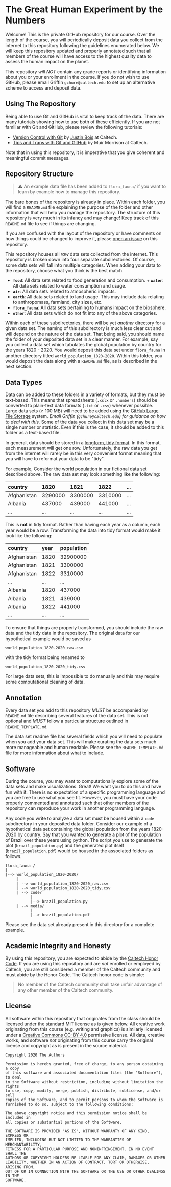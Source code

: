 # The Great Human Experiment by the Numbers

Welcome! This is the private GitHub repository for our course. Over the length
of the course, you will periodically deposit data you collect from the internet
to this repository following the guidelines enumerated below. We will keep this
repository updated and properly annotated such that all members of the course
will have access to the highest quality data to assess the human impact on the
planet. 

This repository *will NOT* contain any grade reports or identifying information
about you or your enrollment in the course. If you do not wish to use GitHub,
please email Griffin `gchure@caltech.edu` to set up an alternative scheme to
access and deposit data. 

## Using The Repository
Being able to use Git and GitHub is vital to keep track of the data. There are 
many tutorials showing how to use both of these efficiently. If you are not
familiar with Git and GitHub, please review the following tutorials:

* [Version Control with
  Git](http://justinbois.github.io/bootcamp/2019/lessons/l12_version_control_with_git.html)
  by [Justin Bois](http://bois.caltech.edu) at Caltech.
* [Tips and Traps with Git and GitHub](http://bebi103.caltech.edu.s3-website-us-east-1.amazonaws.com/2019a/content/recitations/recitation_02/index.html) by Muir Morrison at Caltech.

Note that in using this repository, it is imperative that you give coherent and
meaningful commit messages. 

## Repository Structure

> :warning: An example data file has been added to `flora_fauna/` if you want to
> learn by example how to manage this repository.

The bare bones of the repository is already in place. Within each folder, you
will find a `README.md` file explaining the purpose of the folder and other
information that will help you manage the repository. The structure of this
repository is very much in its infancy and may change! Keep track of this
`README.md` file to see if things are changing. 

If you are confused with the layout of the repository or have comments on how
things could be changed to improve it, please [open an
issue](https://github.com/rpgroup-pboc/aph150_2020/issues) on this
repository.

This repository houses all *raw* data sets collected from the internet. This
repository is broken down into four separate subdirectories. Of course, some
data sets will fall into multiple categories. When adding your data to the
repository, choose what you think is the best match. 
+ **`food`**: All data sets related to food generation and consumption. + **`water`**: All
data sets related to water consumption and usage. 
+ **`air`**: All data sets related to atmospheric impacts. 
+ **`earth`**: All data sets related to land usage. This may include data
  relating to anthropomass, farmland, city sizes, etc. 
+ **`flora_fauna`**: All data sets pertaining to humans impact on the biosphere. 
+ **`other`**: All data sets which do not fit into any of the above categories.

Within each of these subdirectories, there will be yet *another* directory
for a given data set. The naming of this subdirectory is much less clear cut
and will depend on the nature of the data set. That being said, you should
name the folder of your deposited data set in a clear manner. For example,
say you collect a data set which tabulates the global population by country
for the years 1820 - 2020. You would deposit this data set under
`flora_fauna` in another directory titled `world_population_1820-2020`.
Within this folder, you would deposit the data along with a `README.md` file,
as is described in the next section.

## Data Types
Data can be added to these folders in a variety of formats, but they must be
text-based. This means that spreadsheets (`.xslx` or `.numbers`) should be
converted to plain-text data formats (`.txt` or `.csv`) whenever possible.
Large data sets (≥ 100 MB) will need to be added using the [GitHub Large File
Storage](https://git-lfs.github.com/) system. *Email Griffin
(`gchure@caltech.edu`) for guidance on how to deal with this.* Some of the
data you collect in this data set may be a single number or statistic. Even if
this is the case, it should be added to this folder as a text-based file. 

In general, data should be stored in a [longform, tidy
format](https://www.jstatsoft.org/article/view/v059i10). In this format, each
measurement will get one row. Unfortunately, the raw data you get from the
internet will rarely be in this very convenient format meaning that you will
have to reformat your data to be "tidy". 

For example, Consider the world population in our fictional data set described
above. The raw data set may look something like the following:

| country | 1820 | 1821 | 1822 | ...|
|:--|:--|:--|:--|:--|
| Afghanistan | 3290000 | 3300000| 3310000| ... |
| Albania | 437000| 439000 | 441000| ... |
| ... | ...| ... |... |...| 


This is **not** in tidy format. Rather than having each year as a column, each
year would be a row. Transforming the data into tidy format would make it look
like the following:

| country | year | population |
|:--|:--|:--|
|Afghanistan| 1820 | 32900000|
|Afghanistan| 1821 | 3300000 |
|Afghanistan| 1822 | 3310000 |
| ... | ... | ... |
|Albania | 1820 | 437000 |
|Albania | 1821 | 439000 | 
|Albania | 1822 | 441000 |
| ... | ... |...| 

To ensure that things are properly transformed, you should include the raw data
and the tidy data in the repository.  The original data for our hypothetical
example would be saved as 

```
world_population_1820-2020_raw.csv
```

with the tidy format being renamed to 

```
world_population_1820-2020_tidy.csv
```

For large data sets, this is impossible to do manually and this may require some
computational cleaning of data. 

## Annotation
Every data set you add to this repository *MUST* be accompanied by `README.md`
file describing several features of the data set. This is not optional and
*MUST* follow a particular structure outlined in `README_TEMPLATE.md`. 

The data set readme file has several fields which you will need to populate when
you add your data set. This will make curating the data sets much more manageable
and human readable. Please see the `README_TEMPLATE.md` file for more
information about what to include. 

## Software
During the course, you may want to computationally explore some of the data sets
and make visualizations. Great! We want you to do this and have fun with it.
There is no expectation of a specific programming language and you are free to
use what you see fit. However, you must have your code properly commented and
annotated such that other members of the repository can reproduce your work in
another programming language. 

Any code you write to analyze a data set must be housed within a `code`
subdirectory in your deposited data folder. Consider our example of a
hypothetical data set containing the global population from the years
1820-2020 by country. Say that you wanted to generate a plot of the
population of Brazil over these years using python. The script you use to
generate the plot (`brazil_population.py`)  and the generated plot itself 
(`brazil_population.pdf`) would be housed in the associated folders as
follows. 

```
flora_fauna /
|
|--> world_population_1820-2020/
     |
     | --> world_population_1820-2020_raw.csv
     | --> world_population_1820-2020_tidy.csv
     | --> code/
           |
           |--> brazil_population.py
     | --> media/
           |
           |--> brazil_population.pdf
```

Please see the  data set already present in this directory for a complete example.

## Academic Integrity and Honesty
By using this repository, you are expected to abide by the [Caltech Honor
Code](https://deans.caltech.edu/HonorCode). If you are using this repository and
are *not* enrolled or employed by Caltech, you are still considered a member of
the Caltech community and must abide by the Honor Code.  The Caltech honor code
is simple:

> No member of the Caltech community shall take unfair advantage of any other member of the Caltech community.

## License
All software within this repository that originates from the class should be
licensed under the standard MIT license as is given below. All creative work
originating from this course (e.g. writing and graphics) is similarly
licensed under a [Creative Commons CC-BY
4.0](https://creativecommons.org/licenses/by/4.0/) permissive license. All
data, creative works, and software *not* originating from this course carry
the original license and copyright as is present in the source material.

```
Copyright 2020 The Authors

Permission is hereby granted, free of charge, to any person obtaining a copy
of this software and associated documentation files (the "Software"), to deal
in the Software without restriction, including without limitation the rights
to use, copy, modify, merge, publish, distribute, sublicense, and/or sell
copies of the Software, and to permit persons to whom the Software is
furnished to do so, subject to the following conditions:

The above copyright notice and this permission notice shall be included in
all copies or substantial portions of the Software.

THE SOFTWARE IS PROVIDED "AS IS", WITHOUT WARRANTY OF ANY KIND, EXPRESS OR
IMPLIED, INCLUDING BUT NOT LIMITED TO THE WARRANTIES OF MERCHANTABILITY,
FITNESS FOR A PARTICULAR PURPOSE AND NONINFRINGEMENT. IN NO EVENT SHALL THE
AUTHORS OR COPYRIGHT HOLDERS BE LIABLE FOR ANY CLAIM, DAMAGES OR OTHER
LIABILITY, WHETHER IN AN ACTION OF CONTRACT, TORT OR OTHERWISE, ARISING FROM,
OUT OF OR IN CONNECTION WITH THE SOFTWARE OR THE USE OR OTHER DEALINGS IN THE
SOFTWARE.
```
